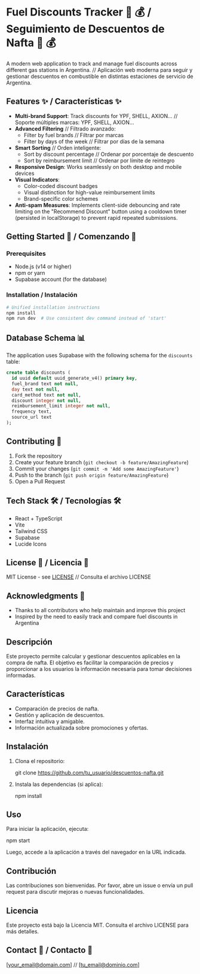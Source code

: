 # Fuel Discounts Tracker 🚗 💰 / Seguimiento de Descuentos de Nafta 🚗 💰

A modern web application to track and manage fuel discounts across different gas stations in Argentina. // Aplicación web moderna para seguir y gestionar descuentos en combustible en distintas estaciones de servicio de Argentina.

## Features ✨ / Características ✨
- **Multi-brand Support**: Track discounts for YPF, SHELL, AXION... // Soporte múltiples marcas: YPF, SHELL, AXION...
- **Advanced Filtering** // Filtrado avanzado:
  - Filter by fuel brands // Filtrar por marcas
  - Filter by days of the week // Filtrar por días de la semana
- **Smart Sorting** // Orden inteligente:
  - Sort by discount percentage // Ordenar por porcentaje de descuento
  - Sort by reimbursement limit // Ordenar por límite de reintegro
- **Responsive Design**: Works seamlessly on both desktop and mobile devices
- **Visual Indicators**:
  - Color-coded discount badges
  - Visual distinction for high-value reimbursement limits
  - Brand-specific color schemes
- **Anti-spam Measures**: Implements client-side debouncing and rate limiting on the "Recommend Discount" button using a cooldown timer (persisted in localStorage) to prevent rapid repeated submissions.

## Getting Started 🚀 / Comenzando 🚀

### Prerequisites

- Node.js (v14 or higher)
- npm or yarn
- Supabase account (for the database)

### Installation / Instalación
```bash
# Unified installation instructions
npm install
npm run dev  # Use consistent dev command instead of 'start'
```

## Database Schema 📊

The application uses Supabase with the following schema for the `discounts` table:

```sql
create table discounts (
  id uuid default uuid_generate_v4() primary key,
  fuel_brand text not null,
  day text not null,
  card_method text not null,
  discount integer not null,
  reimbursement_limit integer not null,
  frequency text,
  source_url text
);
```

## Contributing 🤝

1. Fork the repository
2. Create your feature branch (`git checkout -b feature/AmazingFeature`)
3. Commit your changes (`git commit -m 'Add some AmazingFeature'`)
4. Push to the branch (`git push origin feature/AmazingFeature`)
5. Open a Pull Request

## Tech Stack 🛠️ / Tecnologías 🛠️
- React + TypeScript
- Vite
- Tailwind CSS
- Supabase
- Lucide Icons

## License 📝 / Licencia 📝
MIT License - see [LICENSE](LICENSE) // Consulta el archivo LICENSE

## Acknowledgments 🙏

- Thanks to all contributors who help maintain and improve this project
- Inspired by the need to easily track and compare fuel discounts in Argentina

## Descripción

Este proyecto permite calcular y gestionar descuentos aplicables en la compra de nafta. El objetivo es facilitar la comparación de precios y proporcionar a los usuarios la información necesaria para tomar decisiones informadas.

## Características

- Comparación de precios de nafta.
- Gestión y aplicación de descuentos.
- Interfaz intuitiva y amigable.
- Información actualizada sobre promociones y ofertas.

## Instalación

1. Clona el repositorio:
   
   git clone https://github.com/tu_usuario/descuentos-nafta.git

2. Instala las dependencias (si aplica):
   
   npm install

## Uso

Para iniciar la aplicación, ejecuta:

   npm start

Luego, accede a la aplicación a través del navegador en la URL indicada.

## Contribución

Las contribuciones son bienvenidas. Por favor, abre un issue o envía un pull request para discutir mejoras o nuevas funcionalidades.

## Licencia

Este proyecto está bajo la Licencia MIT. Consulta el archivo LICENSE para más detalles.

## Contact 📧 / Contacto 📧
[your_email@domain.com] // [tu_email@dominio.com]
 
